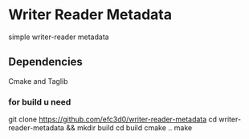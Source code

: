 # Writer Reader Metadata

simple writer-reader metadata

## Dependencies

Cmake and Taglib

### for build u need
git clone https://github.com/efc3d0/writer-reader-metadata
cd writer-reader-metadata && mkdir build
cd build
cmake ..
make

